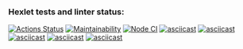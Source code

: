 ### Hexlet tests and linter status:
[![Actions Status](https://github.com/OliverKant/frontend-project-lvl1/workflows/hexlet-check/badge.svg)](https://github.com/OliverKant/frontend-project-lvl1/actions)
[![Maintainability](https://api.codeclimate.com/v1/badges/a99a88d28ad37a79dbf6/maintainability)](https://codeclimate.com/github/codeclimate/codeclimate/maintainability)
[![Node CI](https://github.com/OliverKant/frontend-project-lvl1/workflows/GitHub%20Actions/badge.svg)](https://github.com/OliverKant/frontend-project-lvl1/actions)
[![asciicast](https://asciinema.org/a/M7BRHv2rYgi1LyOhUDxU6gzLr.svg)](https://asciinema.org/a/M7BRHv2rYgi1LyOhUDxU6gzLr)
[![asciicast](https://asciinema.org/a/HRaK7kYWxKLfHRhDWHeW2wjrN.svg)](https://asciinema.org/a/HRaK7kYWxKLfHRhDWHeW2wjrN)
[![asciicast](https://asciinema.org/a/aHZqqn1Z8jiGtf8EjKiHFgpOu.svg)](https://asciinema.org/a/aHZqqn1Z8jiGtf8EjKiHFgpOu)
[![asciicast](https://asciinema.org/a/b2RhnJ59cgUCeZIbE3WfdC1Cc.svg)](https://asciinema.org/a/b2RhnJ59cgUCeZIbE3WfdC1Cc)
[![asciicast](https://asciinema.org/a/M4ZUaH048KBbDO04Mn02k4loD.svg)](https://asciinema.org/a/M4ZUaH048KBbDO04Mn02k4loD)